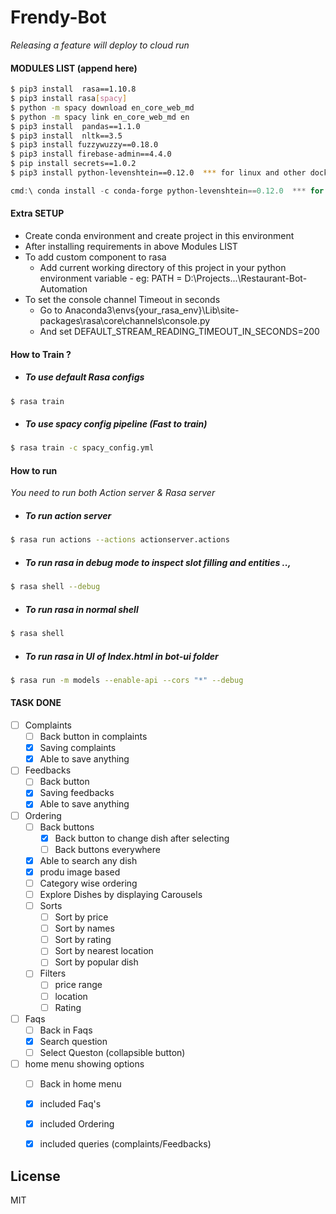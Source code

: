 # Frendy-Bot
*Releasing a feature will deploy to cloud run*
#### MODULES LIST (append here)

```sh
$ pip3 install  rasa==1.10.8
$ pip3 install rasa[spacy]
$ python -m spacy download en_core_web_md
$ python -m spacy link en_core_web_md en
$ pip3 install  pandas==1.1.0
$ pip3 install  nltk==3.5
$ pip3 install fuzzywuzzy==0.18.0
$ pip3 install firebase-admin==4.4.0
$ pip install secrets==1.0.2
$ pip3 install python-levenshtein==0.12.0  *** for linux and other docker, os ***
```
```powershell
cmd:\ conda install -c conda-forge python-levenshtein==0.12.0  *** for windows only ***
```

#### Extra SETUP
- Create conda environment and create project in this environment
- After installing requirements in above Modules LIST
- To add custom component to rasa
    -   Add current working directory of this project in your python environment variable      -   eg: PATH = D:\Projects\...\Restaurant-Bot-Automation
- To set the console channel Timeout in seconds
    -  Go to Anaconda3\envs\{your_rasa_env}\Lib\site-packages\rasa\core\channels\console.py
    -  And set DEFAULT_STREAM_READING_TIMEOUT_IN_SECONDS=200 

#### How to Train ?
- ##### To use default Rasa configs
```sh
$ rasa train
```
- ##### To use spacy config pipeline (Fast to train)
```sh
$ rasa train -c spacy_config.yml
```

#### How to run 
*You need to run both Action server & Rasa server*
- ##### To run action server
```sh
$ rasa run actions --actions actionserver.actions
```
- ##### To run rasa in debug mode to inspect slot filling and entities ..,
```sh
$ rasa shell --debug
```
- ##### To run rasa in normal shell
```sh
$ rasa shell
```
- ##### To run rasa in UI of Index.html in bot-ui folder
```sh
$ rasa run -m models --enable-api --cors "*" --debug
```



#### TASK DONE
- [ ] Complaints 
    - [ ] Back button in complaints 
    - [x] Saving complaints 
    - [x] Able to save anything
- [ ] Feedbacks
    - [ ] Back button
    - [x] Saving feedbacks
    - [x] Able to save anything
- [ ] Ordering 
    - [ ] Back buttons
        - [x] Back button to change dish after selecting
        - [ ] Back buttons everywhere
    - [x] Able to search any dish
    - [x] produ image based 
    - [ ] Category wise ordering
    - [ ] Explore Dishes by displaying Carousels
    - [ ] Sorts
        - [ ] Sort by price
        - [ ] Sort by names
        - [ ] Sort by rating 
        - [ ] Sort by nearest location
        - [ ] Sort by popular dish 
    - [ ] Filters 
        - [ ] price range
        - [ ] location
        - [ ] Rating
- [ ] Faqs
    - [ ] Back in Faqs
    - [x] Search question
    - [ ] Select Queston (collapsible button)
- [ ] home menu showing options
    - [ ] Back in home menu
    - [x] included Faq's
    - [x] included Ordering
    - [x] included queries (complaints/Feedbacks)
    

License
----

MIT
